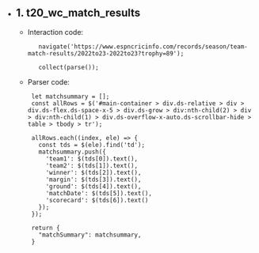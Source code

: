 - ## 1.  t20_wc_match_results
   - Interaction code:
        
            navigate('https://www.espncricinfo.com/records/season/team-match-results/2022to23-2022to23?trophy=89');
            
            collect(parse());
   - Parser code:
     
          let matchsummary = [];
          const allRows = $('#main-container > div.ds-relative > div > div.ds-flex.ds-space-x-5 > div.ds-grow > div:nth-child(2) > div > div:nth-child(1) > div.ds-overflow-x-auto.ds-scrollbar-hide > table > tbody > tr');
                              
          allRows.each((index, ele) => {
            const tds = $(ele).find('td');
            matchsummary.push({
              'team1': $(tds[0]).text(),
              'team2': $(tds[1]).text(),
              'winner': $(tds[2]).text(),
              'margin': $(tds[3]).text(),
              'ground': $(tds[4]).text(),
              'matchDate': $(tds[5]).text(),
              'scorecard': $(tds[6]).text()
            });
          });
            
          return {
            "matchSummary": matchsummary,
          }
